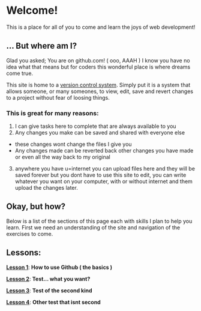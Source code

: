 # Welcome!
This is a place for all of you to come and learn the joys of web development!

## ... But where am I?
Glad you asked; You are on github.com! ( ooo, AAAH )
I know you have no idea what that means but for coders this wonderful place is where dreams come true.

This site is home to a [version control system](https://en.wikipedia.org/wiki/Version_control "Wikipedia"). Simply put it is a system that allows someone, or many someones, to view, edit, save and revert changes to a project without fear of loosing things.

### This is great for many reasons:

1. I can give tasks here to complete that are always available to you
2. Any changes you make can be saved and shared with everyone else
  * these changes wont change the files I give you
  * Any changes made can be reverted back other changes you have made or even all the way back to my original
3. anywhere you have u=internet you can upload files here and they will be saved forever but you dont have to use this site to edit, you can write whatever you want on your computer, with or without internet and them upload the changes later.

## Okay, but how?
Below is a list of the sections of this page each with skills I plan to help you learn. First we need an understanding of the site and navigation of the exercises to come.

## Lessons:

[**Lesson 1**](https://github.com/thenewpolitical/code-workshop-2016/lesson-1): __How to use Github ( the basics )__

[**Lesson 2**](https://github.com/thenewpolitical/code-workshop-2016/lesson-2): __Test... what you want?__

[**Lesson 3**](https://github.com/thenewpolitical/code-workshop-2016/lesson-3): __Test of the second kind__

[**Lesson 4**](https://github.com/thenewpolitical/code-workshop-2016/lesson-4): __Other test that isnt second__
